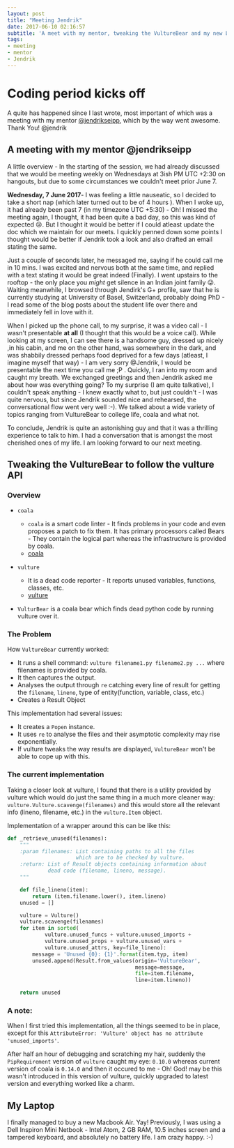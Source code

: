 ```yaml
---
layout: post
title: "Meeting Jendrik"
date: 2017-06-10 02:16:57
subtitle: 'A meet with my mentor, tweaking the VultureBear and my new Laptop. Ahh, perfect.'
tags:
- meeting
- mentor
- Jendrik
---
```


# Coding period kicks off

A quite has happened since I last wrote, most important of which was a meeting with my mentor [@jendrikseipp](https://github.com/jendrikseipp), which by the way went awesome. Thank You! @jendrik

## A meeting with my mentor @jendrikseipp

A little overview - In the starting of the session, we had already discussed
that we would be meeting weekly on Wednesdays at 3ish PM UTC +2:30 on
hangouts, but due to some circumstances we couldn't meet prior June 7.

**Wednesday, 7 June 2017**- I was feeling a little nauseatic, so I decided to take a short nap (which later turned out to be of 4 hours ). When I woke up, it had already been past 7 (in my timezone UTC +5:30) - Oh! I missed the meeting again, I thought, it had been quite a bad day, so this was kind of expected :cry:. But I thought it would be better if I could atleast update the doc which we maintain for our meets. I quickly penned down some points I thought would be better if Jendrik took a look and also drafted an email stating the same.

Just a couple of seconds later, he messaged me, saying if he could call me in 10 mins. I was excited and nervous both at the same time, and replied with a text stating it would be great indeed (Finally). I went upstairs to the rooftop - the only place you *might* get silence in an Indian joint family :stuck_out_tongue_winking_eye:. Waiting meanwhile, I browsed through Jendirk's G+ profile, saw that he is currently studying at University of Basel, Switzerland, probably doing PhD - I read some of the blog posts about the student life over there and immediately fell in love with it.

When I picked up the phone call, to my surprise, it was a video call - I wasn't presentable **at all** (I thought that this would be a voice call). While looking at my screen, I can see there is a handsome guy, dressed up nicely ,in his cabin, and me on the other hand, was somewhere in the dark, and was shabbily dressed perhaps food deprived for a few days (atleast, I imagine myself that way) - I am very sorry @Jendrik, I would be presentable the next time you call me ;P . Quickly, I ran into my room and caught my breath. We exchanged greetings and then Jendrik asked me about how was everything going? To my surprise (I am quite talkative), I couldn't speak anything - I knew exactly what to, but just couldn't - I was quite nervous, but since Jendrik sounded nice and rehearsed, the conversational flow went very well :-). We talked about a wide variety of topics ranging from VultureBear to college life, coala and what not.

To conclude, Jendrik is quite an astonishing guy and that it was a thrilling experience to talk to him. I had a conversation that is amongst the most cherished ones of my life. I am looking forward to our next meeting.

## Tweaking the VultureBear to follow the vulture API

### Overview

* `coala`
    *  `coala` is a smart code linter - It finds problems in your code and even proposes a patch to fix them. It has primary processors called Bears - They contain the logical part whereas the infrastructure is provided by coala.
    * [coala](https://coala.io)


* `vulture`
    * It is a dead code reporter - It reports unused variables, functions, classes, etc.
    * [vulture](https://github.com/jendrikseipp/vulture)

* `VulturBear` is a coala bear which finds dead python code by running vulture over it.



### The Problem

How `VultureBear` currently worked:
* It runs a shell command: `vulture filename1.py filename2.py ...` where filenames is provided by coala.
* It then captures the output.
* Analyses the output through `re` catching every line of result for getting the `filename`, `lineno`, type of entity(function, variable, class, etc.)
* Creates a Result Object

This implementation had several issues:
* It creates a `Popen` instance.
* It uses `re` to analyse the files and their asymptotic complexity may rise exponentially.
* If vulture tweaks the way results are displayed, `VultureBear` won't be able to cope up with this.

### The current implementation

Taking a closer look at vulture, I found that there is a utility provided by vulture which would do just the same thing in a much more cleaner way:
`vulture.Vulture.scavenge(filenames)` and this would store all the relevant info (lineno, filename, etc.) in the `vulture.Item` object.

Implementation of a wrapper around this can be like this:
```python
def _retrieve_unused(filenames):
    """
    :param filenames: List containing paths to all the files
                      which are to be checked by vulture.
    :return: List of Result objects containing information about
             dead code (filename, lineno, message).
    """

    def file_lineno(item):
        return (item.filename.lower(), item.lineno)
    unused = []

    vulture = Vulture()
    vulture.scavenge(filenames)
    for item in sorted(
            vulture.unused_funcs + vulture.unused_imports +
            vulture.unused_props + vulture.unused_vars +
            vulture.unused_attrs, key=file_lineno):
        message = 'Unused {0}: {1}'.format(item.typ, item)
        unused.append(Result.from_values(origin='VultureBear',
                                         message=message,
                                         file=item.filename,
                                         line=item.lineno))

    return unused

```

### A note:

When I first tried this implementation, all the things seemed to be in place, except for this `AttributeError: 'Vulture' object has no attribute 'unused_imports'`.

After half an hour of debugging and scratching my hair, suddenly the `PipRequirement` version of `vulture` caught my eye: `0.10.0` whereas current version of coala is `0.14.0` and then it occured to me - Oh! God! may be this wasn't introduced in this version of vulture, quickly upgraded to latest version and everything worked like a charm.

## My Laptop

I finally managed to buy a new Macbook Air. Yay!
Previously, I was using a Dell Inspiron Mini Netbook - Intel Atom, 2 GB RAM, 10.5 inches screen and a tampered keyboard, and absolutely no battery life.
I am crazy happy. :-)
